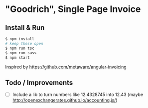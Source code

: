 # "Goodrich", Single Page Invoice

## Install & Run

```bash
$ npm install
# keep these open
$ npm run tsc
$ npm run sass
$ npm start
```

Inspired by https://github.com/metaware/angular-invoicing

## Todo / Improvements

* [ ] Include a lib to turn numbers like 12.4328745 into 12.43 (maybe http://openexchangerates.github.io/accounting.js/)
